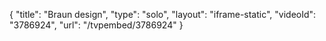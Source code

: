 {
    "title": "Braun design",
    "type": "solo",
    "layout": "iframe-static",
    "videoId": "3786924",
    "url": "\/tvpembed\/3786924"
}